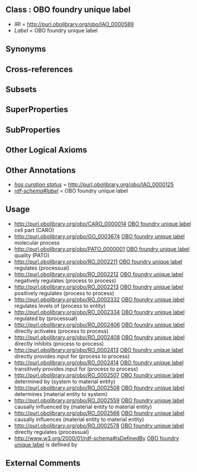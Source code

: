 
## Class : OBO foundry unique label

 * *IRI* = http://purl.obolibrary.org/obo/IAO_0000589
 * *Label* = OBO foundry unique label

## Synonyms


## Cross-references


## Subsets


## SuperProperties


## SubProperties


## Other Logical Axioms


## Other Annotations

 * *[has curation status](../../IAO/14/IAO_0000114.md)* = http://purl.obolibrary.org/obo/IAO_0000125
 * *[rdf-schema#label](../../el/rdf-schema#label.md)* = OBO foundry unique label

## Usage

 * http://purl.obolibrary.org/obo/CARO_0000014 [OBO foundry unique label](../../IAO/89/IAO_0000589.md) cell part (CARO)
 * http://purl.obolibrary.org/obo/GO_0003674 [OBO foundry unique label](../../IAO/89/IAO_0000589.md) molecular process
 * http://purl.obolibrary.org/obo/PATO_0000001 [OBO foundry unique label](../../IAO/89/IAO_0000589.md) quality (PATO)
 * http://purl.obolibrary.org/obo/RO_0002211 [OBO foundry unique label](../../IAO/89/IAO_0000589.md) regulates (processual)
 * http://purl.obolibrary.org/obo/RO_0002212 [OBO foundry unique label](../../IAO/89/IAO_0000589.md) negatively regulates (process to process)
 * http://purl.obolibrary.org/obo/RO_0002213 [OBO foundry unique label](../../IAO/89/IAO_0000589.md) positively regulates (process to process)
 * http://purl.obolibrary.org/obo/RO_0002332 [OBO foundry unique label](../../IAO/89/IAO_0000589.md) regulates levels of (process to entity)
 * http://purl.obolibrary.org/obo/RO_0002334 [OBO foundry unique label](../../IAO/89/IAO_0000589.md) regulated by (processual)
 * http://purl.obolibrary.org/obo/RO_0002406 [OBO foundry unique label](../../IAO/89/IAO_0000589.md) directly activates (process to process)
 * http://purl.obolibrary.org/obo/RO_0002408 [OBO foundry unique label](../../IAO/89/IAO_0000589.md) directly inhibits (process to process)
 * http://purl.obolibrary.org/obo/RO_0002413 [OBO foundry unique label](../../IAO/89/IAO_0000589.md) directly provides input for (process to process)
 * http://purl.obolibrary.org/obo/RO_0002414 [OBO foundry unique label](../../IAO/89/IAO_0000589.md) transitively provides input for (process to process)
 * http://purl.obolibrary.org/obo/RO_0002507 [OBO foundry unique label](../../IAO/89/IAO_0000589.md) determined by (system to material entity)
 * http://purl.obolibrary.org/obo/RO_0002508 [OBO foundry unique label](../../IAO/89/IAO_0000589.md) determines (material entity to system)
 * http://purl.obolibrary.org/obo/RO_0002559 [OBO foundry unique label](../../IAO/89/IAO_0000589.md) causally influenced by (material entity to material entity)
 * http://purl.obolibrary.org/obo/RO_0002566 [OBO foundry unique label](../../IAO/89/IAO_0000589.md) causally influences (material entity to material entity)
 * http://purl.obolibrary.org/obo/RO_0002578 [OBO foundry unique label](../../IAO/89/IAO_0000589.md) directly regulates (processual)
 * http://www.w3.org/2000/01/rdf-schema#isDefinedBy [OBO foundry unique label](../../IAO/89/IAO_0000589.md) is defined by

## External Comments

